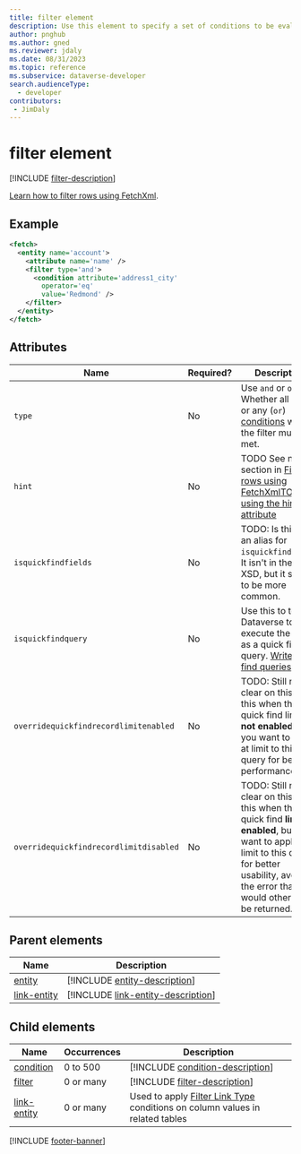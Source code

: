 ```yaml
---
title: filter element
description: Use this element to specify a set of conditions to be evaluated for each row of the containing entity or link-entity element that will determine if the row is returned.
author: pnghub
ms.author: gned
ms.reviewer: jdaly
ms.date: 08/31/2023
ms.topic: reference
ms.subservice: dataverse-developer
search.audienceType: 
  - developer
contributors:
 - JimDaly
---
```

# filter element

[!INCLUDE [filter-description](includes/filter-description.md)]

[Learn how to filter rows using FetchXml](../filter-rows.md).

## Example

```xml
<fetch>
  <entity name='account'>
    <attribute name='name' />
    <filter type='and'>
      <condition attribute='address1_city'
        operator='eq'
        value='Redmond' />
    </filter>
  </entity>
</fetch>
```


## Attributes

|Name|Required?|Description|
|---------|---------|---------|
|`type`|No|Use `and` or `or`. Whether all (`and`) or any (`or`) [conditions](condition.md) within the filter must be met.|
|`hint`|No|TODO See new section in [Filter rows using FetchXml](../filter-rows.md)[TODO: using the hint attribute](../filter-rows.md#todo-using-the-hint-attribute)|****
|`isquickfindfields`|No| TODO: Is this just an alias for `isquickfindquery`? It isn't in the fetch XSD, but it seems to be more common. |
|`isquickfindquery`|No|Use this to tell Dataverse to execute the query as a quick find query. [Write quick find queries](../../quick-find.md)|
|`overridequickfindrecordlimitenabled`|No|TODO: Still not clear on this.Use this when the quick find limit **is not enabled**, but you want to apply at limit to this query for better performance|
|`overridequickfindrecordlimitdisabled`|No|TODO: Still not clear on this. Use this when the quick find **limit is enabled**, but you want to apply at limit to this query for better usability, avoiding the error that would otherwise be returned.|

## Parent elements

|Name|Description|
|---------|---------|
|[entity](entity.md)|[!INCLUDE [entity-description](includes/entity-description.md)]|
|[link-entity](link-entity.md)|[!INCLUDE [link-entity-description](includes/link-entity-description.md)]|

## Child elements

|Name|Occurrences|Description|
|---------|---------|---------|
|[condition](condition.md)|0 to 500|[!INCLUDE [condition-description](includes/condition-description.md)]|
|[filter](filter.md)|0 or many|[!INCLUDE [filter-description](includes/filter-description.md)]|
|[link-entity](link-entity.md)|0 or many|Used to apply [Filter Link Type](link-entity.md#filter-link-types) conditions on column values in related tables|


[!INCLUDE [footer-banner](../../../../includes/footer-banner.md)]
